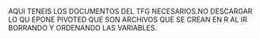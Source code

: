 AQUI TENEIS LOS DOCUMENTOS DEL TFG NECESARIOS.NO DESCARGAR LO QU EPONE PIVOTED QUE SON ARCHIVOS QUE SE CREAN EN R AL IR BORRANDO Y ORDENANDO LAS VARIABLES.
